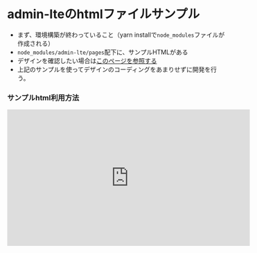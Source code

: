 
# admin-lteのhtmlファイルサンプル
- まず、環境構築が終わっていること（yarn installで`node_modules`ファイルが作成される）
- `node_modules/admin-lte/pages`配下に、サンプルHTMLがある
- デザインを確認したい場合は[このページを参照する](https://adminlte.io/themes/v3/index.html)
- 上記のサンプルを使ってデザインのコーディングをあまりせずに開発を行う。

### サンプルhtml利用方法
<iframe width="560" height="315" src="https://www.youtube.com/embed/LGMOokp11yo" title="YouTube video player" frameborder="0" allow="accelerometer; autoplay; clipboard-write; encrypted-media; gyroscope; picture-in-picture" allowfullscreen></iframe>
